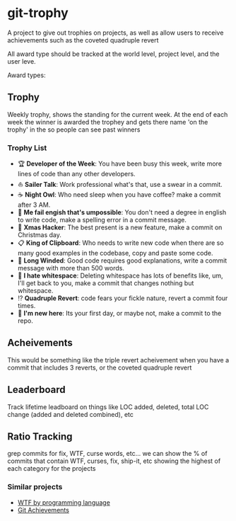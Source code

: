 # git-trophy

A project to give out trophies on projects, as well as allow users to receive achievements such as the coveted quadruple revert

All award type should be tracked at the world level, project level, and the user leve.

Award types:

## Trophy

Weekly trophy, shows the standing for the current week. At the end of each week the winner is awarded the trophey and gets there name 'on the trophy' in the so people can see past winners

### Trophy List
* :trophy: __Developer of the Week__: You have been busy this week, write more lines of code than any other developers.
* :sailboat: __Sailer Talk__: Work professional what's that, use a swear in a commit.
* :coffee: __Night Owl__: Who need sleep when you have coffee? make a commit after 3 AM.
* :pencil: __Me fail engish that's umpossible__: You don't need a degree in english to write code, make a spelling error in a commit message.
* :santa: __Xmas Hacker__: The best present is a new feature, make a commit on Christmas day.
* :clipboard: __King of Clipboard__: Who needs to write new code when there are so many good examples in the codebase, copy and paste some code.
* :blue_book: __Long Winded__: Good code requires good explanations, write a commit message with more than 500 words.
* :hocho: __I hate whitespace__: Deleting whitespace has lots of benefits like, um, I'll get back to you, make a commit that changes nothing but whitespace.
* :interrobang: __Quadruple Revert__: code fears your fickle nature, revert a commit four times.
* :beginner: __I'm new here__: Its your first day, or maybe not, make a commit to the repo.

## Acheivements

This would be something like the triple revert acheivement when you have a commit that includes 3 reverts, or the coveted quadruple revert

## Leaderboard

Track lifetime leadboard on things like LOC added, deleted, total LOC change (added and deleted combined), etc

## Ratio Tracking

grep commits for fix, WTF, curse words, etc... we can show the % of commits that contain WTF, curses, fix, ship-it, etc showing the highest of each category for the projects


### Similar projects

* [WTF by programming language](http://www.codeodor.com/index.cfm/2011/8/11/wtfs-by-programming-language-repository-on-github/3395)
* [Git Achievements](https://github.com/icefox/git-achievements)
